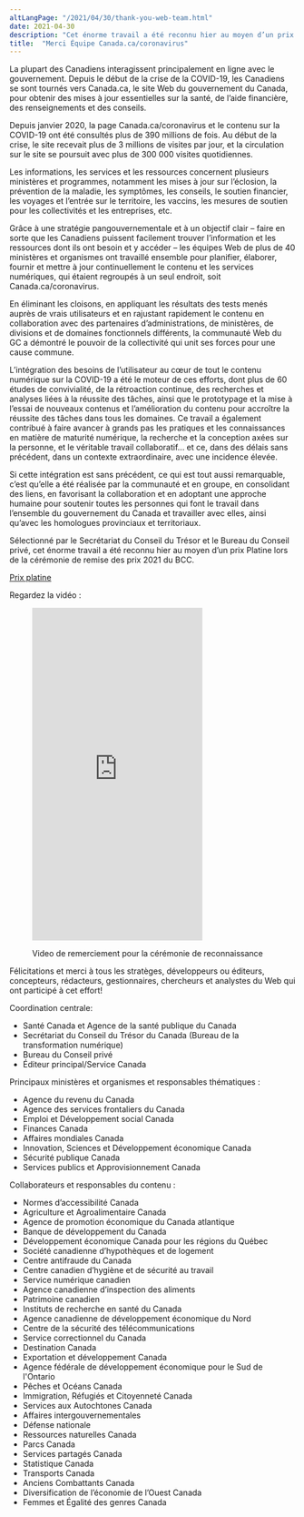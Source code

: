 ```yaml
---
altLangPage: "/2021/04/30/thank-you-web-team.html"
date: 2021-04-30
description: "Cet énorme travail a été reconnu hier au moyen d’un prix Platine lors de la cérémonie de remise des prix 2021 du BCC."
title:  "Merci Équipe Canada.ca/coronavirus"
---
```

La plupart des Canadiens interagissent principalement en ligne avec le gouvernement. Depuis le début de la crise de la COVID-19, les Canadiens se sont tournés vers Canada.ca, le site Web du gouvernement du Canada, pour obtenir des mises à jour essentielles sur la santé, de l’aide financière, des renseignements et des conseils.

Depuis janvier 2020, la page Canada.ca/coronavirus et le contenu sur la COVID-19 ont été consultés plus de 390 millions de fois. Au début de la crise, le site recevait plus de 3 millions de visites par jour, et la circulation sur le site se poursuit avec plus de 300 000 visites quotidiennes.

Les informations, les services et les ressources concernent plusieurs ministères et programmes, notamment les mises à jour sur l’éclosion, la prévention de la maladie, les symptômes, les conseils, le soutien financier, les voyages et l’entrée sur le territoire, les vaccins, les mesures de soutien pour les collectivités et les entreprises, etc.

Grâce à une stratégie pangouvernementale et à un objectif clair – faire en sorte que les Canadiens puissent facilement trouver l’information et les ressources dont ils ont besoin et y accéder – les équipes Web de plus de 40 ministères et organismes ont travaillé ensemble pour planifier, élaborer, fournir et mettre à jour continuellement le contenu et les services numériques, qui étaient regroupés à un seul endroit, soit Canada.ca/coronavirus.

En éliminant les cloisons, en appliquant les résultats des tests menés auprès de vrais utilisateurs et en rajustant rapidement le contenu en collaboration avec des partenaires d’administrations, de ministères, de divisions et de domaines fonctionnels différents, la communauté Web du GC a démontré le pouvoir de la collectivité qui unit ses forces pour une cause commune.

L’intégration des besoins de l’utilisateur au cœur de tout le contenu numérique sur la COVID-19 a été le moteur de ces efforts, dont plus de 60 études de convivialité, de la rétroaction continue, des recherches et analyses liées à la réussite des tâches, ainsi que le prototypage et la mise à l’essai de nouveaux contenus et l’amélioration du contenu pour accroître la réussite des tâches dans tous les domaines. Ce travail a également contribué à faire avancer à grands pas les pratiques et les connaissances en matière de maturité numérique, la recherche et la conception axées sur la personne, et le véritable travail collaboratif... et ce, dans des délais sans précédent, dans un contexte extraordinaire, avec une incidence élevée.

Si cette intégration est sans précédent, ce qui est tout aussi remarquable, c’est qu’elle a été réalisée par la communauté et en groupe, en consolidant des liens, en favorisant la collaboration et en adoptant une approche humaine pour soutenir toutes les personnes qui font le travail dans l’ensemble du gouvernement du Canada et travailler avec elles, ainsi qu’avec les homologues provinciaux et territoriaux.

Sélectionné par le Secrétariat du Conseil du Trésor et le Bureau du Conseil privé, cet énorme travail a été reconnu hier au moyen d’un prix Platine lors de la cérémonie de remise des prix 2021 du BCC.

[Prix platine](https://www.canada.ca/fr/conseil-prive/services/bureau-collectivite-communications/prix-excellence-communication/prix-platine.html)

Regardez la vidéo :

<figure class="wb-mltmd">
	<iframe src="https://drive.google.com/file/d/1BVwpR_YGB__Cl5FVDsIfyeU8CtUNkRDM/preview" frameborder="0" allowfullscreen="true" style="height: 585px;"> </iframe>
	<figcaption>
		<p>Video de remerciement pour la cérémonie de reconnaissance</p>
	</figcaption>
</figure>

Félicitations et merci à tous les stratèges, développeurs ou éditeurs, concepteurs, rédacteurs, gestionnaires, chercheurs et analystes du Web qui ont participé à cet effort!

Coordination centrale:
*	Santé Canada et Agence de la santé publique du Canada
*	Secrétariat du Conseil du Trésor du Canada (Bureau de la transformation numérique)
*	Bureau du Conseil privé
*	Éditeur principal/Service Canada

Principaux ministères et organismes et responsables thématiques :
*	Agence du revenu du Canada
*	Agence des services frontaliers du Canada
*	Emploi et Développement social Canada
*	Finances Canada
*	Affaires mondiales Canada
*	Innovation, Sciences et Développement économique Canada
*	Sécurité publique Canada
*	Services publics et Approvisionnement Canada

Collaborateurs et responsables du contenu :
*	Normes d’accessibilité Canada
*	Agriculture et Agroalimentaire Canada
*	Agence de promotion économique du Canada atlantique
*	Banque de développement du Canada
*	Développement économique Canada pour les régions du Québec
*	Société canadienne d’hypothèques et de logement
*	Centre antifraude du Canada
*	Centre canadien d’hygiène et de sécurité au travail
*	Service numérique canadien
*	Agence canadienne d’inspection des aliments
*	Patrimoine canadien
*	Instituts de recherche en santé du Canada
*	Agence canadienne de développement économique du Nord
*	Centre de la sécurité des télécommunications
*	Service correctionnel du Canada
*	Destination Canada
*	Exportation et développement Canada
*	Agence fédérale de développement économique pour le Sud de l'Ontario
*	Pêches et Océans Canada
*	Immigration, Réfugiés et Citoyenneté Canada
*	Services aux Autochtones Canada
*	Affaires intergouvernementales
*	Défense nationale
*	Ressources naturelles Canada
*	Parcs Canada
*	Services partagés Canada
*	Statistique Canada
*	Transports Canada
*	Anciens Combattants Canada
*	Diversification de l’économie de l’Ouest Canada
*	Femmes et Égalité des genres Canada
